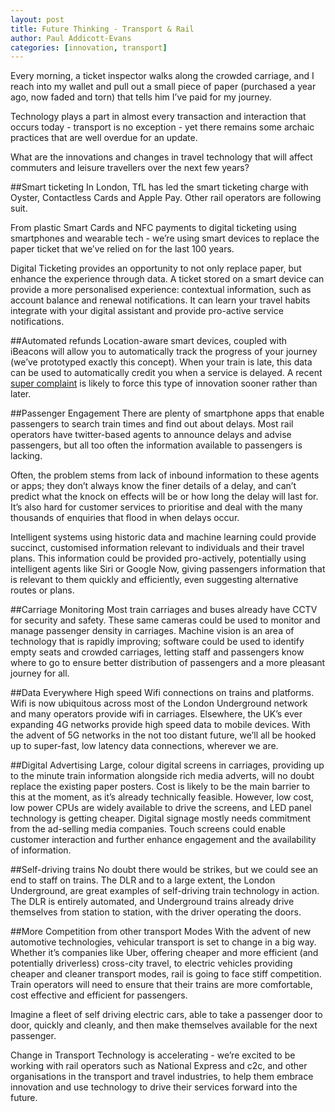 ```yaml
---
layout: post
title: Future Thinking - Transport & Rail
author: Paul Addicott-Evans
categories: [innovation, transport]
---
```


Every morning, a ticket inspector walks along the crowded carriage, and I reach into my wallet and pull out a small piece of paper (purchased a year ago, now faded and torn) that tells him I’ve paid for my journey.

Technology plays a part in almost every transaction and interaction that occurs today - transport is no exception - yet there remains some archaic practices that are well overdue for an update.

What are the innovations and changes in travel technology that will affect commuters and leisure travellers over the next few years?

##Smart ticketing
In London, TfL has led the smart ticketing charge with Oyster, Contactless Cards and Apple Pay. Other rail operators are following suit.

From plastic Smart Cards and NFC payments to digital ticketing using smartphones and wearable tech - we’re using smart devices to replace the paper ticket that we’ve relied on for the last 100 years.

Digital Ticketing provides an opportunity to not only replace paper, but enhance the experience through data. A ticket stored on a smart device can provide a more personalised experience: contextual information, such as account balance and renewal notifications. It can learn your travel habits integrate with your digital assistant and provide pro-active service notifications.

##Automated refunds
Location-aware smart devices, coupled with iBeacons will allow you to automatically track the progress of your journey (we’ve prototyped exactly this concept). When your train is late, this data can be used to automatically credit you when a service is delayed. A recent [super complaint](http://www.bbc.co.uk/news/business-35134682) is likely to force this type of innovation sooner rather than later.

##Passenger Engagement
There are plenty of smartphone apps that enable passengers to search train times and find out about delays. Most rail operators have twitter-based agents to announce delays and advise passengers, but all too often the information available to passengers is lacking.

Often, the problem stems from lack of inbound information to these agents or apps; they don’t always know the finer details of a delay, and can’t predict what the knock on effects will be or how long the delay will last for. It’s also hard for customer services to prioritise and deal with the many thousands of enquiries that flood in when delays occur.

Intelligent systems using historic data and machine learning could provide succinct, customised information relevant to individuals and their travel plans. This information could be provided pro-actively, potentially using intelligent agents like Siri or Google Now, giving passengers information that is relevant to them quickly and efficiently, even suggesting alternative routes or plans.

##Carriage Monitoring
Most train carriages and buses already have CCTV for security and safety. These same cameras could be used to monitor and manage passenger density in carriages. Machine vision is an area of technology that is rapidly improving; software could be used to identify empty seats and crowded carriages, letting staff and passengers know where to go to ensure better distribution of passengers and a more pleasant journey for all.

##Data Everywhere
High speed Wifi connections on trains and platforms. Wifi is now ubiquitous across most of the London Underground network and many operators provide wifi in carriages. Elsewhere, the UK’s ever expanding 4G networks provide high speed data to mobile devices. With the advent of 5G networks in the not too distant future, we’ll all be hooked up to super-fast, low latency data connections, wherever we are.

##Digital Advertising
Large, colour digital screens in carriages, providing up to the minute train information alongside rich media adverts, will no doubt replace the existing paper posters. Cost is likely to be the main barrier to this at the moment, as it’s already technically feasible. However, low cost, low power CPUs are widely available to drive the screens, and LED panel technology is getting cheaper. Digital signage mostly needs commitment from the ad-selling media companies. Touch screens could enable customer interaction and further enhance engagement and the availability of information.

##Self-driving trains
No doubt there would be strikes, but we could see an end to staff on trains. The DLR and to a large extent, the London Underground, are great examples of self-driving train technology in action. The DLR is entirely automated, and Underground trains already drive themselves from station to station, with the driver operating the doors.

##More Competition from other transport Modes
With the advent of new automotive technologies, vehicular transport is set to change in a big way. Whether it’s companies like Uber, offering cheaper and more efficient (and potentially driverless) cross-city travel, to electric vehicles providing cheaper and cleaner transport modes, rail is going to face stiff competition. Train operators will need to ensure that their trains are more comfortable, cost effective and efficient for passengers.

Imagine a fleet of self driving electric cars, able to take a passenger door to door, quickly and cleanly, and then make themselves available for the next passenger.


Change in Transport Technology is accelerating - we’re excited to be working with rail operators such as National Express and c2c, and other organisations in the transport and travel industries, to help them embrace innovation and use technology to drive their services forward into the future.
